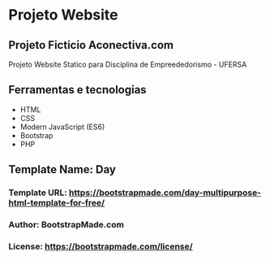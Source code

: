 # Projeto Website

## Projeto Ficticio Aconectiva.com

Projeto Website Statico para Disciplina de Empreededorismo - UFERSA 

## Ferramentas e tecnologias
- HTML
- CSS
- Modern JavaScript (ES6)
- Bootstrap
- PHP



## Template Name: Day
### Template URL: https://bootstrapmade.com/day-multipurpose-html-template-for-free/
### Author: BootstrapMade.com
### License: https://bootstrapmade.com/license/

